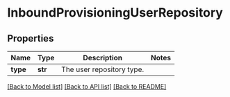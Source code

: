 # InboundProvisioningUserRepository

## Properties
Name | Type | Description | Notes
------------ | ------------- | ------------- | -------------
**type** | **str** | The user repository type. | 

[[Back to Model list]](../README.md#documentation-for-models) [[Back to API list]](../README.md#documentation-for-api-endpoints) [[Back to README]](../README.md)


